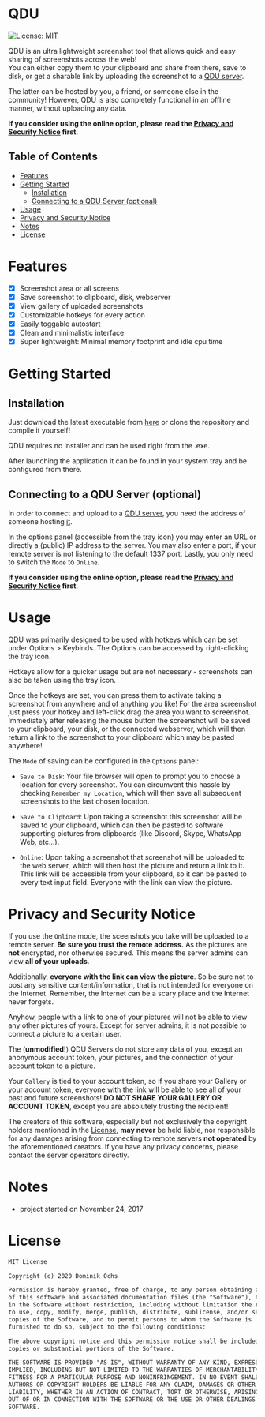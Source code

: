 # QDU 

[![License: MIT](https://img.shields.io/badge/License-MIT-yellow.svg)](https://opensource.org/licenses/MIT)

QDU is an ultra lightweight screenshot tool that allows quick and easy sharing of screenshots across the web!  
You can either copy them to your clipboard and share from there, save to disk, or get a sharable link by uploading the screenshot to a [QDU server](https://github.com/4kills/qdu_server).

The latter can be hosted by you, a friend, or someone else in the community! However, QDU is also completely functional in an offline manner, without uploading any data.

**If you consider using the online option, please read the [Privacy and Security Notice](#privacy-and-security-notice) first**. 

## Table of Contents

- [Features](#features)
- [Getting Started](#getting-started)
  - [Installation](#installation)
  - [Connecting to a QDU Server (optional)](#connecting-to-a-qdu-server-optional)
- [Usage](#usage)
- [Privacy and Security Notice](#privacy-and-security-notice)
- [Notes](#notes)
- [License](#license)

# Features

- [x] Screenshot area or all screens
- [x] Save screenshot to clipboard, disk, webserver
- [x] View gallery of uploaded screenshots
- [x] Customizable hotkeys for every action 
- [x] Easily toggable autostart
- [x] Clean and minimalistic interface
- [x] Super lightweight: Minimal memory footprint and idle cpu time

# Getting Started

## Installation 

Just download the latest executable from [here](https://github.com/4kills/QDU/releases) or clone the repository and compile it yourself!  

QDU requires no installer and can be used right from the .exe. 

After launching the application it can be found in your system tray and be configured from there. 

## Connecting to a QDU Server (optional)

In order to connect and upload to a [QDU server](https://github.com/4kills/qdu_server), you need the address of someone hosting [it](https://github.com/4kills/qdu_server). 

In the options panel (accessible from the tray icon) you may enter an URL or directly a (public) IP address to the server. You may also enter a port, if your remote server is not listening to the default 1337 port. Lastly, you only need to switch the `Mode` to `Online`. 

**If you consider using the online option, please read the [Privacy and Security Notice](#privacy-and-security-notice) first**.

# Usage

QDU was primarily designed to be used with hotkeys which can be set under Options > Keybinds. The Options can be accessed by right-clicking the tray icon. 

Hotkeys allow for a quicker usage but are not necessary - screenshots can also be taken using the tray icon. 

Once the hotkeys are set, you can press them to activate taking a screenshot from anywhere and of anything you like! For the area screenshot just press your hotkey and left-click drag the area you want to screenshot. 
Immediately after releasing the mouse button the screenshot will be saved to your clipboard, your disk, or the connected webserver, which will then return a link to the screenshot to your clipboard which may be pasted anywhere! 

The `Mode` of saving can be configured in the `Options` panel: 

- `Save to Disk`: Your file browser will open to prompt you to choose a location for every screenshot. You can circumvent this hassle by checking `Remember my Location`, which will then save all subsequent screenshots to the last chosen location. 

- `Save to Clipboard`: Upon taking a screenshot this screenshot will be saved to your clipboard, which can then be pasted to software supporting pictures from clipboards (like Discord, Skype, WhatsApp Web, etc...). 

- `Online`: Upon taking a screenshot that screenshot will be uploaded to the web server, which will then host the picture and return a link to it. This link will be accessible from your clipboard, so it can be pasted to every text input field. Everyone with the link can view the picture.  

# Privacy and Security Notice

If you use the `Online` mode, the sceenshots you take will be uploaded to a remote server. **Be sure you trust the remote address.** As the pictures are **not** encrypted, nor otherwise secured. This means the server admins can view **all of your uploads**.

Additionally, **everyone with the link can view the picture**. So be sure not to post any sensitive content/information, that is not intended for everyone on the Internet. Remember, the Internet can be a scary place and the Internet never forgets. 

Anyhow, people with a link to one of your pictures will not be able to view any other pictures of yours. Except for server admins, it is not possible to connect a picture to a certain user. 

The (**unmodified!**) QDU Servers do not store any data of you, except an anonymous account token, your pictures, and the connection of your account token to a picture. 

Your `Gallery` is tied to your account token, so if you share your Gallery or your account token, everyone with the link will be able to see all of your past and future screenshots! **DO NOT SHARE YOUR GALLERY OR ACCOUNT TOKEN**, except you are absolutely trusting the recipient! 

The creators of this software, especially but not exclusively the copyright holders mentioned in the [License](#license), **may never** be held liable, nor responsible for any damages arising from connecting to remote servers **not operated** by the aforementioned creators. If you have any privacy concerns, please contact the server operators directly. 

# Notes

- project started on November 24, 2017

# License

```txt
MIT License

Copyright (c) 2020 Dominik Ochs

Permission is hereby granted, free of charge, to any person obtaining a copy
of this software and associated documentation files (the "Software"), to deal
in the Software without restriction, including without limitation the rights
to use, copy, modify, merge, publish, distribute, sublicense, and/or sell
copies of the Software, and to permit persons to whom the Software is
furnished to do so, subject to the following conditions:

The above copyright notice and this permission notice shall be included in all
copies or substantial portions of the Software.

THE SOFTWARE IS PROVIDED "AS IS", WITHOUT WARRANTY OF ANY KIND, EXPRESS OR
IMPLIED, INCLUDING BUT NOT LIMITED TO THE WARRANTIES OF MERCHANTABILITY,
FITNESS FOR A PARTICULAR PURPOSE AND NONINFRINGEMENT. IN NO EVENT SHALL THE
AUTHORS OR COPYRIGHT HOLDERS BE LIABLE FOR ANY CLAIM, DAMAGES OR OTHER
LIABILITY, WHETHER IN AN ACTION OF CONTRACT, TORT OR OTHERWISE, ARISING FROM,
OUT OF OR IN CONNECTION WITH THE SOFTWARE OR THE USE OR OTHER DEALINGS IN THE
SOFTWARE.
```
